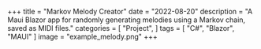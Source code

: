 +++
title = "Markov Melody Creator"
date = "2022-08-20"
description = "A Maui Blazor app for randomly generating melodies using a Markov chain, saved as MIDI files."
categories = [
    "Project",
]
tags = [
    "C#", "Blazor", "MAUI"
]
image = "example_melody.png"
+++


[](https://github.com/mducharm/MarkovMelodyCreator)